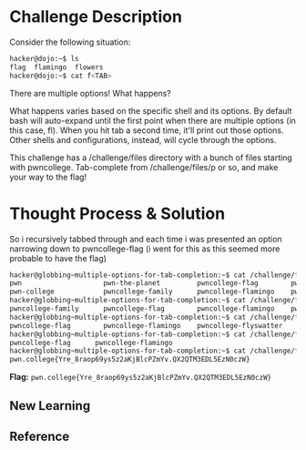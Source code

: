 # Challenge Description
Consider the following situation:
```bash
hacker@dojo:~$ ls
flag  flamingo  flowers
hacker@dojo:~$ cat f<TAB>
```
There are multiple options! What happens?

What happens varies based on the specific shell and its options. By default bash will auto-expand until the first point when there are multiple options (in this case, fl). When you hit tab a second time, it'll print out those options. Other shells and configurations, instead, will cycle through the options.

This challenge has a /challenge/files directory with a bunch of files starting with pwncollege. Tab-complete from /challenge/files/p or so, and make your way to the flag!
# Thought Process & Solution
So i recursively tabbed through and each time i was presented an option narrowing down to pwncollege-flag (i went for this as this seemed more probable to have the flag)
```bash
hacker@globbing~multiple-options-for-tab-completion:~$ cat /challenge/files/pwn
pwn                    pwn-the-planet         pwncollege-flag        pwncollege-flyswatter
pwn-college            pwncollege-family      pwncollege-flamingo    pwncollege-hacking
hacker@globbing~multiple-options-for-tab-completion:~$ cat /challenge/files/pwncollege-f
pwncollege-family      pwncollege-flag        pwncollege-flamingo    pwncollege-flyswatter
hacker@globbing~multiple-options-for-tab-completion:~$ cat /challenge/files/pwncollege-fl
pwncollege-flag        pwncollege-flamingo    pwncollege-flyswatter  
hacker@globbing~multiple-options-for-tab-completion:~$ cat /challenge/files/pwncollege-fla
pwncollege-flag      pwncollege-flamingo  
hacker@globbing~multiple-options-for-tab-completion:~$ cat /challenge/files/pwncollege-flag
pwn.college{Yre_8raop69ys5z2aKjBlcPZmYv.QX2QTM3EDL5EzN0czW}
```
**Flag:** `pwn.college{Yre_8raop69ys5z2aKjBlcPZmYv.QX2QTM3EDL5EzN0czW}`
## New Learning
## Reference
